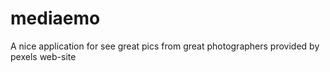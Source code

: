 # mediaemo
A nice application for see great pics from great photographers provided by pexels web-site

